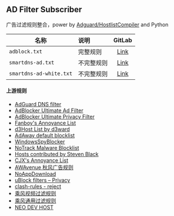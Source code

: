 ## AD Filter Subscriber

广告过滤规则整合，power by [Adguard/HostlistCompiler](https://github.com/AdguardTeam/HostlistCompiler) and Python

| 名称          | 说明                                    | GitLab                                                                                 |
|---------------|:----------------------------------------|:-------------------------------------------------------------------------------------:|
| `adblock.txt`     | 完整规则   | [Link](https://gitlab.com/FlyLoongZhuo/ad-filters-subscriber/-/raw/main/rule/adblock.txt) |
| `smartdns-ad.txt`     | 不完整规则   | [Link](https://gitlab.com/FlyLoongZhuo/ad-filters-subscriber/-/raw/main/rule/smartdns-ad.txt) |
| `smartdns-ad-white.txt`     | 不完整规则   | [Link](https://gitlab.com/FlyLoongZhuo/ad-filters-subscriber/-/raw/main/rule/smartdns-ad-white.txt) |




#### 上游规则

- [AdGuard DNS filter](https://adguardteam.github.io/HostlistsRegistry/assets/filter_1.txt)
- [AdBlocker Ultimate Ad Filter](https://filters.adavoid.org/ultimate-ad-filter.txt)
- [AdBlocker Ultimate Privacy Filter](https://filters.adavoid.org/ultimate-ad-filter.txt)
- [Fanboy's Annoyance List](https://easylist-downloads.adblockplus.org/fanboy-annoyance.txt)
- [d3Host List by d3ward](https://raw.githubusercontent.com/d3ward/toolz/master/src/d3host.txt)
- [AdAway default blocklist](https://raw.githubusercontent.com/AdAway/adaway.github.io/master/hosts.txt)
- [WindowsSpyBlocker](https://raw.githubusercontent.com/crazy-max/WindowsSpyBlocker/master/data/hosts/spy.txt)
- [NoTrack Malware Blocklist](https://gitlab.com/quidsup/notrack-blocklists/-/raw/master/malware.hosts)
- [Hosts contributed by Steven Black](https://raw.githubusercontent.com/StevenBlack/hosts/master/data/StevenBlack/hosts)
- [CJX's Annoyance List](https://raw.githubusercontent.com/cjx82630/cjxlist/master/cjx-annoyance.txt)
- [AWAvenue 秋风广告规则](https://raw.githubusercontent.com/TG-Twilight/AWAvenue-Ads-Rule/main/AWAvenue-Ads-Rule.txt)
- [NoAppDownload](https://raw.githubusercontent.com/Noyllopa/NoAppDownload/master/NoAppDownload.txt)
- [uBlock filters – Privacy](https://raw.githubusercontent.com/uBlockOrigin/uAssets/master/filters/privacy.txt)
- [clash-rules - reject](https://raw.githubusercontent.com/Loyalsoldier/clash-rules/release/reject.txt)
- [乘风视频过滤规则](https://raw.githubusercontent.com/xinggsf/Adblock-Plus-Rule/master/mv.txt)
- [乘风通用过滤规则](https://raw.githubusercontent.com/xinggsf/Adblock-Plus-Rule/master/rule.txt)
- [NEO DEV HOST](https://raw.githubusercontent.com/neodevpro/neodevhost/master/adblocker)
